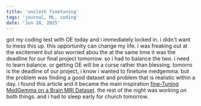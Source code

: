 ```yaml
---
title: 'unsloth finetuning'
tags: 'journal, ML, coding'
date: 'Jun 28, 2025'
---
```


got my coding test with OE today and i immediately locked in. i didn't want to mess this up. this opportunity can change my life. i was freaking out at the excitement but also worried abou the at the same time it was the deadline for our final project tomorrow. so i had to balance the two. i need to learn balance. or getting OE will be a curse rather than blessing. tomorro is the deadline of our project, i know i wanted to finetune medgemma. but the problem was finding a good dataset and problem that is realistic within a day. i found this article and it became the main inspiration [fine-Tuning MedGemma on a Brain MRI Dataset](https://www.datacamp.com/tutorial/fine-tuning-medgemma). the rest of the night was working on both things. and i had to sleep early for church tomorrow.
